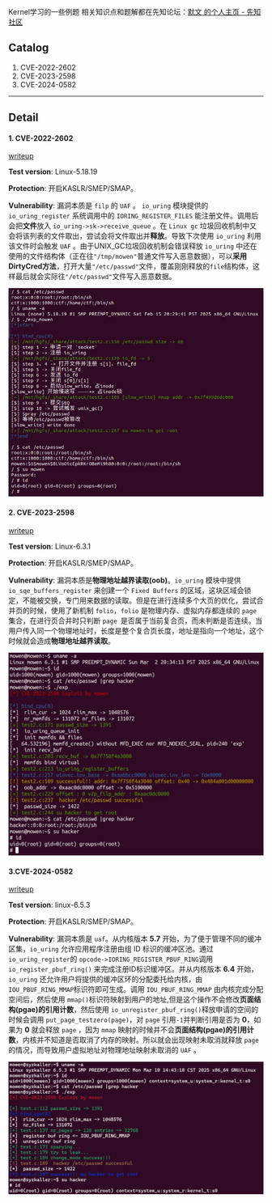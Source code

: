 Kernel学习的一些例题
相关知识点和题解都在先知论坛：[默文 的个人主页 - 先知社区](https://xz.aliyun.com/users/154057/news)



## Catalog

1. CVE-2022-2602
1. CVE-2023-2598
1. CVE-2024-0582

------

## Detail

#### 1. CVE-2022-2602

[writeup](https://xz.aliyun.com/users/154057/news)

**Test version**: Linux-5.18.19

**Protection**: 开启KASLR/SMEP/SMAP。

**Vulnerability**: 漏洞本质是 `filp` 的 `UAF` 。 `io_uring` 模块提供的 `io_uring_register` 系统调用中的 `IORING_REGISTER_FILES` 能注册文件。调用后会把**文件**放入 `io_uring->sk->receive_queue` 。在 `Linux gc` 垃圾回收机制中又会将该列表的文件取出，尝试会将文件取出并**释放**。导致下次使用 `io_uring` 利用该文件时会触发 `UAF` 。由于UNIX_GC垃圾回收机制会错误释放 `io_uring` 中还在使用的文件结构体（正在往`"/tmp/mowen"`普通文件写入恶意数据），可以**采用DirtyCred方法**，打开大量`"/etc/passwd"`文件，覆盖刚刚释放的`file`结构体，这样最后就会实际往`"/etc/passwd"`文件写入恶意数据。

![image-20250307145550639](./assets/image-20250307145550639.png)

#### 2. CVE-2023-2598

[writeup](https://xz.aliyun.com/users/154057/news)

**Test version**: Linux-6.3.1

**Protection**: 开启KASLR/SMEP/SMAP。

**Vulnerability**: 漏洞本质是**物理地址越界读取(oob)**。`io_uring` 模块中提供 `io_sqe_buffers_register` 来创建一个 `Fixed Buffers` 的区域，这块区域会锁定，不能被交换，专门用来数据的读取。但是在进行连续多个大页的优化，尝试合并页的时候，使用了新机制 `folio`，`folio` 是物理内存、虚拟内存都连续的 `page` 集合，在进行页合并时只判断 `page `是否属于当前复合页，而未判断是否连续。当用户传入同一个物理地址时，长度是整个复合页长度，地址是指向一个地址，这个时候就会造成**物理地址越界读取**。

![image-20250307145522257](./assets/image-20250307145522257.png)

#### 3.CVE-2024-0582

[writeup](https://xz.aliyun.com/news/17217)

**Test version**: linux-6.5.3

**Protection**: 开启KASLR/SMEP/SMAP。

**Vulnerability**: 漏洞本质是 `uaf`。从内核版本 **5.7** 开始，为了便于管理不同的缓冲区集，`io_uring` 允许应用程序注册由组 ID 标识的缓冲区池。通过 `io_uring_register`的 `opcode->IORING_REGISTER_PBUF_RING`调用 `io_register_pbuf_ring()` 来完成注册ID标识缓冲区。并从内核版本 **6.4** 开始，`io_uring` 还允许用户将提供的缓冲区环的分配委托给内核，由 `IOU_PBUF_RING_MMAP`标识符即可生成。调用 `IOU_PBUF_RING_MMAP` 由内核完成分配空间后，然后使用 `mmap()`标识符映射到用户的地址,但是这个操作不会修改**页面结构(pgae)的引用计数**，然后使用 `io_unregister_pbuf_ring()`释放申请的空间的时候会调用 `put_page_testzero(page)`，对 `page` 引用`-1`并判断引用是否为 **0**，如果为 **0** 就会释放 `page` ，因为 `mmap` 映射的时候并不会**页面结构(pgae)的引用计数**，内核并不知道是否取消了内存的映射。所以就会出现映射未取消就释放 `page` 的情况，而导致用户虚拟地址对物理地址映射未取消的 `UAF` 。

![image-20250320154540206](./assets/image-20250320154540206.png)
